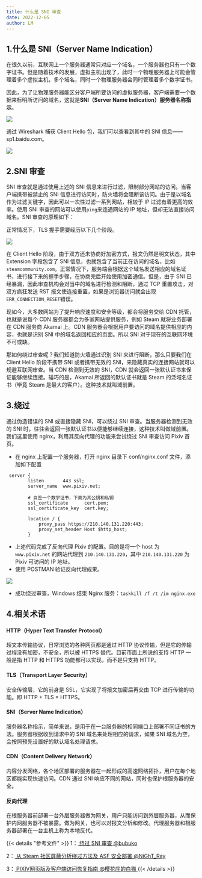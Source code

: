 ```yaml
---
title: 什么是 SNI 审查
date: 2022-12-05
author: LM
---
```


## 1.什么是 SNI（Server Name Indication）

在很久以前，互联网上一个服务器通常只对应一个域名，一个服务器也只有一个数字证书。但是随着技术的发展，虚拟主机出现了，此时一个物理服务器上可能会管理着多个虚拟主机，多个域名，同时一个物理服务器会同时管理着多个数字证书。

因此，为了让物理服务器能区分客户端所要访问的虚拟服务器，客户端需要一个数据来标明所访问的域名，这就是**SNI（Server Name Indication）服务器名称指示**。

![](/images/drawingbed/img/202212051725289.png)

通过 Wireshark 捕获 Client Hello 包，我们可以查看到其中的 SNI 信息——sp1.baidu.com。

![](/images/drawingbed/img/202212051733397.png)

## 2.SNI 审查

SNI 审查就是通过使用上述的 SNI 信息来进行过滤，限制部分网站的访问。当客户端携带被禁止的 SNI 信息进行访问时，防火墙将会阻断该访问。由于是以域名作为过滤关键字，因此可以一次性过滤一系列网站，相较于 IP 过滤有着更高的效率。使用 SNI 审查的网站可以使用`ping`来连通网站的 IP 地址，但却无法直接访问域名。SNI 审查的原理如下：

正常情况下，TLS 握手需要经历以下几个阶段。

![](/images/drawingbed/img/202212051802167.png)

在 Client Hello 阶段，由于双方还未协商好加密方式，报文仍然是明文状态，其中 Extension 字段包含了 SNI 信息，也就包含了当前正在访问的域名，比如`steamcommunity.com`。正常情况下，服务端会根据这个域名发送相应的域名证书，进行接下来的握手步骤，在协商完后开始使用加密通信。但是，由于 SNI 已经暴漏，因此审查机构会对当中的域名进行检测和阻断，通过 TCP 重置攻击，对双方疯狂发送 RST 报文使连接重置，如果是浏览器访问就会出现`ERR_CONNECTION_RESET`错误。

现如今，大多数网站为了提升响应速度和安全等级，都会将服务交给 CDN 托管，也就是说每个 CDN 服务器都会为多家网站提供服务，例如 Steam 就将业务部署在 CDN 服务商 Akamai 上。CDN 服务器会根据用户要访问的域名提供相应的内容，也就是识别 SNI 中的域名返回相应的页面。所以 SNI 对于现在的互联网环境不可或缺。

那如何绕过审查呢？我们知道防火墙通过识别 SNI 来进行阻断，那么只要我们在 Client Hello 阶段不携带 SNI 或者携带无效的 SNI，来隐藏真实的连接网站就可以规避互联网审查。当 CDN 检测到无效的 SNI，CDN 就会返回一张默认证书来保证能够继续连接。碰巧的是，Akamai 所返回的默认证书就是 Steam 的泛域名证书（毕竟 Steam 是最大的客户）。这种技术就叫域前置。

## 3.绕过

通过伪造错误的 SNI 或直接隐藏 SNI，可以绕过 SNI 审查。当服务器检测到无效的 SNI 时，往往会返回一张默认证书以便能够继续连接，这种技术叫做域前置。我们这里使用 nginx，利用其反向代理的功能来尝试绕过 SNI 审查访问 Pixiv 首页。

- 在 nginx 上配置一个服务器，打开 nginx 目录下 conf/nginx.conf 文件，添加如下配置

```nginx
 server {
        listen       443 ssl;
        server_name  www.pixiv.net;

        # 自签一个数字证书，下面为其公钥和私钥
        ssl_certificate      cert.pem;
        ssl_certificate_key  cert.key;

        location / {
            proxy_pass https://210.140.131.220:443;
            proxy_set_header Host $http_host;
        }
```

- 上述代码完成了反向代理 Pixiv 的配置。目的是将一个 host 为 `www.pixiv.net` 的网站代理到 `210.140.131.220`，其中 `210.140.131.220` 为 Pixiv 可访问的 IP 地址。
- 使用 POSTMAN 验证反向代理成果。

![](/images/drawingbed/img/202212051752581.png)

- 成功绕过审查，Windows 结束 Nginx 服务：`taskkill /f /t /im nginx.exe`

## 4.相关术语

#### HTTP（Hyper Text Transfer Protocol）

超文本传输协议，日常浏览的各种网页都是通过 HTTP 协议传输，但是它的传输过程没有加密，不安全，所以被 HTTPS 替代。目前市面上所说的支持 HTTP 一般是指 HTTP 和 HTTPS 功能都可以实现，而不是只支持 HTTP。

#### TLS（Transport Layer Security）

安全传输层，它的前身是 SSL，它实现了将报文加密后再交由 TCP 进行传输的功能。即 HTTP + TLS = HTTPS。

#### SNI（Server Name Indication）

服务器名称指示，简单来说，是用于在一台服务器的相同端口上部署不同证书的方法。服务器根据收到请求中的 SNI 域名来处理相应的请求，如果 SNI 域名为空，会按照预先设置好的默认域名处理请求。

#### CDN（Content Delivery Network）

内容分发网络，各个地区部署的服务器在一起形成的高速网络拓扑，用户在每个地区都能实现快速访问。CDN 通过 SNI 响应不同的网站，同时也保护根服务器的安全。

#### 反向代理

在根服务器前部署一台外层服务器做为网关，用户只能访问到外层服务器，从而保护内网服务器不被暴露。做为网关，也可以对报文分析和修改。代理服务器和根服务器部署在一台主机上称为本地反代。

{{< details "参考文件" >}} 
1：[ 绕过 SNI 审查 @bubuko ](http://www.bubuko.com/infodetail-3630653.html)

2：[ 从 Steam 社区屏蔽分析绕过方法及 ASF 安全部署 @NiGhT_Ray ](https://www.cnblogs.com/night-ray/articles/15964334.html)

3：[ PIXIV网页版及客户端访问恢复指南 @樱花庄的白猫 ](https://2heng.xin/2017/09/19/pixiv/)
{{< /details >}}